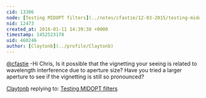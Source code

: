 ```yaml
---
cid: 13306
node: [Testing MIDOPT filters](../notes/cfastie/12-03-2015/testing-midopt-filters)
nid: 12473
created_at: 2016-01-11 14:39:38 +0000
timestamp: 1452523178
uid: 460246
author: [Claytonb](../profile/Claytonb)
---
```


[@cfastie](/profile/cfastie) -Hi Chris, Is it possible that the vignetting your seeing is related to wavelength interference due to aperture size? Have you tried a larger aperture to see if the vignetting is still so pronounced?

[Claytonb](../profile/Claytonb) replying to: [Testing MIDOPT filters](../notes/cfastie/12-03-2015/testing-midopt-filters)

